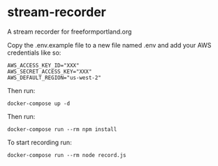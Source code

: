 # stream-recorder

A stream recorder for freeformportland.org


Copy the .env.example file to a new file named .env and add your AWS credentials like so:

```
AWS_ACCESS_KEY_ID="XXX"
AWS_SECRET_ACCESS_KEY="XXX"
AWS_DEFAULT_REGION="us-west-2"
```

Then run:
```
docker-compose up -d
```

Then run:
```
docker-compose run --rm npm install
```

To start recording run:
```
docker-compose run --rm node record.js
```
